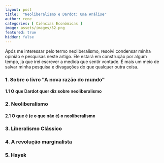 ```yaml
---
layout: post
title:  "Neoliberalismo e Dardot: Uma Análise"
author: rene
categories: [ Ciências Econômicas ]
image: assets/images/32.png
featured: true
hidden: false
---
```

Após me interessar pelo termo neoliberalismo, resolvi condensar minha opinião e pesquisas neste artigo. Ele estará em construção por algum tempo, já que irei escrever a medida que sentir vontade. É mais um meio de salvar minha pesquisa e divagações do que qualquer outra coisa.

### 1. Sobre o livro "A nova razão do mundo"
#### 1.1 O que Dardot quer diz sobre neoliberalismo

### 2. Neoliberalismo
#### 2.1 O que é (e o que não é) o neoliberalismo

### 3. Liberalismo Clássico

### 4. A revolução marginalista

### 5. Hayek